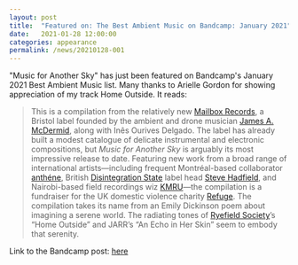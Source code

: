 ```yaml
---
layout: post
title:  "Featured on: The Best Ambient Music on Bandcamp: January 2021"
date:   2021-01-28 12:00:00
categories: appearance
permalink: /news/20210128-001
---
```


"Music for Another Sky" has just been featured on Bandcamp's January 2021 Best Ambient Music list. Many thanks to Arielle Gordon for showing appreciation of my track Home Outside. It reads:

> This is a compilation from the relatively new [Mailbox Records](https://mailbox-label.bandcamp.com/music), a Bristol label founded by the ambient and drone musician [James A. McDermid](https://jamcdermid.bandcamp.com/), along with Inês Ourives Delgado. The label has already built a modest catalogue of delicate instrumental and electronic compositions, but *Music for Another Sky* is arguably its most impressive release to date. Featuring new work from a broad range of international artists—including frequent Montréal-based collaborator [anthéne](https://anthene.bandcamp.com/), British [Disintegration State](https://disintegrationstate.bandcamp.com/) label head [Steve Hadfield](https://stevehadfield.bandcamp.com/), and Nairobi-based field recordings wiz [KMRU](https://kmru.bandcamp.com/)—the compilation is a fundraiser for the UK domestic violence charity [Refuge](https://www.refuge.org.uk/). The compilation takes its name from an Emily Dickinson poem about imagining a serene world. The radiating tones of [Ryefield Society](https://ryefieldsociety.bandcamp.com/)’s “Home Outside” and JARR’s “An Echo in Her Skin” seem to embody that serenity.

Link to the Bandcamp post: [here](https://daily.bandcamp.com/best-ambient/the-best-ambient-music-on-bandcamp-january-2021)